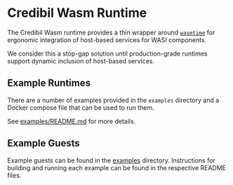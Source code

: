 # Credibil Wasm Runtime

The Credibil Wasm runtime provides a thin wrapper around [`wasmtime`](https://github.com/bytecodealliance/wasmtime) 
for ergonomic integration of host-based services for WASI components.

We consider this a stop-gap solution until production-grade runtimes support dynamic inclusion of host-based 
services.

## Example Runtimes

There are a number of examples provided in the `examples` directory and a Docker compose file that can be used 
to run them.

See [examples/README.md](./examples/README.md) for more details.

## Example Guests

Example guests can be found in the [examples](./examples) directory. Instructions for building and running each example can be found in the respective README files.
